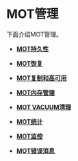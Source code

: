 # MOT管理<a name="ZH-CN_TOPIC_0280525141"></a>

下面介绍MOT管理。

-   **[MOT持久性](MOT持久性.md)**  

-   **[MOT恢复](MOT恢复.md)**  

-   **[MOT复制和高可用](MOT复制和高可用.md)**  

-   **[MOT内存管理](MOT内存管理.md)**  

-   **[MOT VACUUM清理](MOT-VACUUM清理.md)**  

-   **[MOT统计](MOT统计.md)**  

-   **[MOT监控](MOT监控.md)**  

-   **[MOT错误消息](MOT错误消息.md)**  



